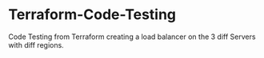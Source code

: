 # Terraform-Code-Testing
Code Testing from Terraform creating a load balancer on the 3 diff Servers with diff regions.
